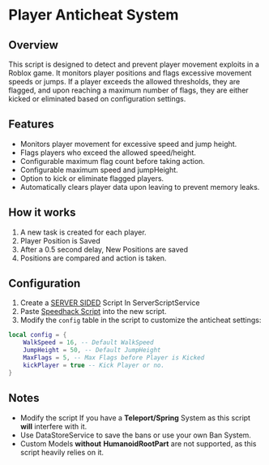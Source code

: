 # Player Anticheat System

## Overview
This script is designed to detect and prevent player movement exploits in a Roblox game. It monitors player positions and flags excessive movement speeds or jumps. If a player exceeds the allowed thresholds, they are flagged, and upon reaching a maximum number of flags, they are either kicked or eliminated based on configuration settings.

## Features
- Monitors player movement for excessive speed and jump height.
- Flags players who exceed the allowed speed/height.
- Configurable maximum flag count before taking action.
- Configurable maximum speed and jumpHeight.
- Option to kick or eliminate flagged players.
- Automatically clears player data upon leaving to prevent memory leaks.

## How it works
1. A new task is created for each player.
2. Player Position is Saved
3. After a 0.5 second delay, New Positions are saved
4. Positions are compared and action is taken.

## Configuration
1. Create a [SERVER SIDED](https://devforum.roblox.com/t/what%E2%80%99s-the-difference-between-a-local-script-and-a-server-script/2452614) Script In ServerScriptService
2. Paste [Speedhack Script](Speedhack.lua) into the new script.
3. Modify the `config` table in the script to customize the anticheat settings:

```lua
local config = {
    WalkSpeed = 16, -- Default WalkSpeed 
    JumpHeight = 50, -- Default JumpHeight
    MaxFlags = 5, -- Max Flags before Player is Kicked
    kickPlayer = true -- Kick Player or no.
}
```

## Notes
- Modify the script If you have a **Teleport/Spring** System as this script **will** interfere with it.
- Use DataStoreService to save the bans or use your own Ban System.
- Custom Models **without** __HumanoidRootPart__ are not supported, as this script heavily relies on it.
